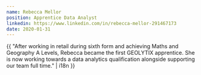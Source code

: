 ```yaml
---
name: Rebecca Mellor
position: Apprentice Data Analyst
linkedin: https://www.linkedin.com/in/rebecca-mellor-291467173
date: 2020-01-31
---
```


{{ "After working in retail during sixth form and achieving Maths and Geography A Levels, Rebecca became the first GEOLYTIX apprentice. She is now working towards a data analytics qualification alongside supporting our team full time." | i18n }}
